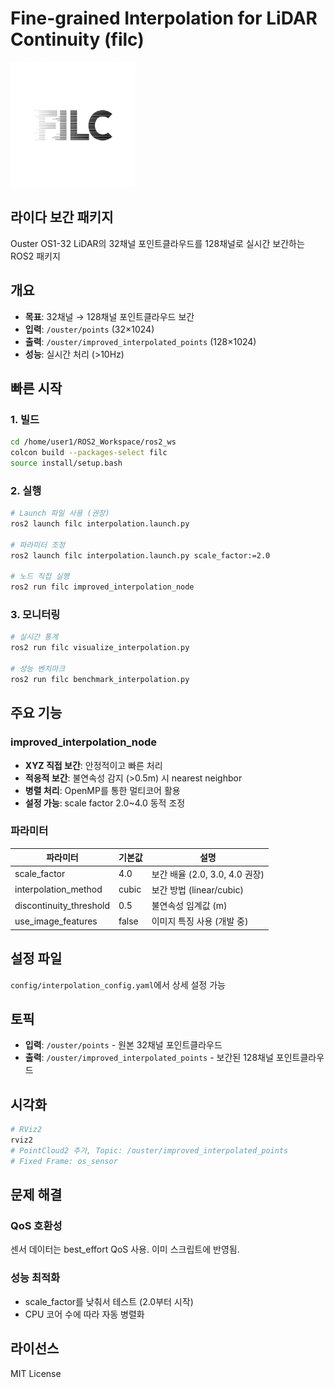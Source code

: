 # Fine-grained Interpolation for LiDAR Continuity (filc)

<div align="left">
  <img src="docs/filc.png" alt="fil-c" width="200"/>
  <h2>라이다 보간 패키지</h2>
</div>

Ouster OS1-32 LiDAR의 32채널 포인트클라우드를 128채널로 실시간 보간하는 ROS2 패키지

## 개요
- **목표**: 32채널 → 128채널 포인트클라우드 보간
- **입력**: `/ouster/points` (32×1024)
- **출력**: `/ouster/improved_interpolated_points` (128×1024)
- **성능**: 실시간 처리 (>10Hz)

## 빠른 시작

### 1. 빌드
```bash
cd /home/user1/ROS2_Workspace/ros2_ws
colcon build --packages-select filc
source install/setup.bash
```

### 2. 실행
```bash
# Launch 파일 사용 (권장)
ros2 launch filc interpolation.launch.py

# 파라미터 조정
ros2 launch filc interpolation.launch.py scale_factor:=2.0

# 노드 직접 실행
ros2 run filc improved_interpolation_node
```

### 3. 모니터링
```bash
# 실시간 통계
ros2 run filc visualize_interpolation.py

# 성능 벤치마크
ros2 run filc benchmark_interpolation.py
```

## 주요 기능

### improved_interpolation_node
- **XYZ 직접 보간**: 안정적이고 빠른 처리
- **적응적 보간**: 불연속성 감지 (>0.5m) 시 nearest neighbor
- **병렬 처리**: OpenMP를 통한 멀티코어 활용
- **설정 가능**: scale factor 2.0~4.0 동적 조정

### 파라미터
| 파라미터 | 기본값 | 설명 |
|---------|--------|------|
| scale_factor | 4.0 | 보간 배율 (2.0, 3.0, 4.0 권장) |
| interpolation_method | cubic | 보간 방법 (linear/cubic) |
| discontinuity_threshold | 0.5 | 불연속성 임계값 (m) |
| use_image_features | false | 이미지 특징 사용 (개발 중) |

## 설정 파일
`config/interpolation_config.yaml`에서 상세 설정 가능

## 토픽
- **입력**: `/ouster/points` - 원본 32채널 포인트클라우드
- **출력**: `/ouster/improved_interpolated_points` - 보간된 128채널 포인트클라우드

## 시각화
```bash
# RViz2
rviz2
# PointCloud2 추가, Topic: /ouster/improved_interpolated_points
# Fixed Frame: os_sensor
```

## 문제 해결

### QoS 호환성
센서 데이터는 best_effort QoS 사용. 이미 스크립트에 반영됨.

### 성능 최적화
- scale_factor를 낮춰서 테스트 (2.0부터 시작)
- CPU 코어 수에 따라 자동 병렬화

## 라이선스
MIT License